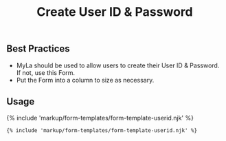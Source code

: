 ﻿---
title: Create User ID & Password
summary: The Create User ID & Password Form allows users to create and update their User ID & Password.
tags: form-templates
layout: docs/guide
eleventyNavigation:
  key: Create User ID & Password
  parent: Form Templates
  order: 4
  excerpt: The Create User ID & Password Form allows users to create and update their User ID & Password.
  img: /img/illustrations/illus-create-user-id-password.svg
---

## Best Practices

- MyLa should be used to allow users to create their User ID & Password. If not, use this Form.
- Put the Form into a column to size as necessary.

## Usage

{% include 'markup/form-templates/form-template-userid.njk' %}

``` html
{% include 'markup/form-templates/form-template-userid.njk' %}
```
